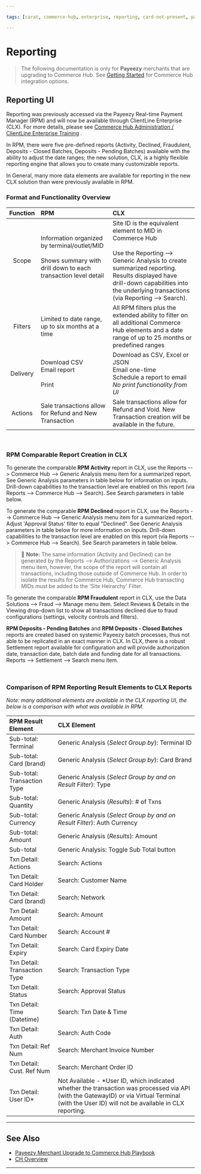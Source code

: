 ```yaml
---

tags: [carat, commerce-hub, enterprise, reporting, card-not-present, payeezy, search-api, reporting-api]

---
```


# Reporting

<!-- theme: danger -->
> The following documentation is only for **Payeezy** merchants that are upgrading to Commerce Hub. See [Getting Started](?path=docs/Getting-Started/Getting-Started-General.md) for Commerce Hub integration options.

## Reporting UI

Reporting was previously accessed via the Payeezy Real-time Payment Manager (RPM) and will now be available through ClientLine Enterprise (CLX).  For more details, please see [Commerce Hub Administration / ClientLine Enterprise Training](https://fiserv.cloudguides.com/en-us/guides/ClientLine%20Enterprise%20from%20Fiserv) .

In RPM, there were five pre-defined reports (Activity, Declined, Fraudulent, Deposits - Closed Batches, Deposits - Pending Batches) available with the ability to adjust the date ranges; the new solution, CLX, is a highly flexible reporting engine that allows you to create many customizable reports. 

In General, many more data elements are available for reporting in the new CLX solution than were previously available in RPM.  

### Format and Functionality Overview

|Function| RPM | CLX|
| :--------: | :------------- | :---------- |
|Scope| Information organized by terminal/outlet/MID <br><br> Shows summary with drill down to each transaction level detail <br>  <br>| Site ID is the equivalent element to MID in Commerce Hub <br> <br>  Use the Reporting --> Generic Analysis to create summarized reporting. Results displayed have drill-down capabilities into the underlying transactions (via Reporting --> Search).|
|Filters| Limited to date range, up to six months at a time | All RPM filters plus the extended ability to filter on all additional Commerce Hub elements and a date range of up to 25 months or predefined ranges |
|Delivery|  Download CSV <br> Email report <br> <br> Print <br>| Download as CSV, Excel or JSON <br> Email one-time <br> Schedule a report to email <br> _No print functionality from UI_|
|Actions| Sale transactions allow for Refund and New Transaction|Sale transactions allow for Refund and Void. New Transaction creation will be available in the future.|

<br>

### RPM Comparable Report Creation in CLX

To generate the comparable **RPM Activity** report in CLX, use the Reports --> Commerce Hub --> Generic Analysis menu item for a summarized report.  See Generic Analysis parameters in table below for information on inputs.  Drill-down capabilities to the transaction level are enabled on this report (via Reports --> Commerce Hub --> Search).  See Search parameters in table below.

To generate the comparable **RPM Declined** report in CLX, use the Reports --> Commerce Hub --> Generic Analysis menu item for a summarized report. Adjust 'Approval Status' filter to equal "Declined". See Generic Analysis parameters in table below for more information on inputs.  Drill-down capabilities to the transaction level are enabled on this report (via Reports --> Commerce Hub --> Search).  See Search parameters in table below.

> :memo: **Note:** The same information (Activity and Declined) can be generated by the Reports --> Authorizations --> Generic Analysis menu item, however, the scope of the report will contain all transactions, including those outside of Commerce Hub.  In order to isolate the results for Commerce Hub, Commerce Hub transacting MIDs must be added to the 'Site Heirarchy' Filter.

To generate the comparable **RPM Fraudulent** report in CLX, use the Data Solutions --> Fraud --> Manage menu item.  Select Reviews & Details in the Viewing drop-down list to show all transactions declined due to fraud configurations (settings, velocity controls and filters).

**RPM Deposits - Pending Batches** and **RPM Deposits - Closed Batches** reports are created based on systemic Payeezy batch processes, thus not able to be replicated in an exact manner in CLX.  In CLX, there is a robust Settlement report available for configuration and will provide authorization date, transaction date, batch date and funding date for all transactions.  Reports --> Settlement --> Search menu item.

<br>

### Comparison of RPM Reporting Result Elements to CLX Reports

*Note: many additional elements are available in the CLX reporting UI, the below is a comparison with what was available in RPM.*

|RPM Result Element             |CLX Element  |
|:------------------------------------------|:---------------------------------|
|Sub-total: Terminal             |   Generic Analysis (_Select Group by_): Terminal ID |
|Sub-total: Card (brand)         |   Generic Analysis (_Select Group by_): Card Brand |
|Sub-total: Transaction Type     |   Generic Analysis (_Select Group by and on Result Filter_): Type|
|Sub-total: Quantity             |   Generic Analysis (_Results_): # of Txns|
|Sub-total: Currency             |   Generic Analysis (_Select Group by and on Result Filter_): Auth Currency|
|Sub-total: Amount               |   Generic Analysis (_Results_): Amount |
|Sub-total                       |  Generic Analysis: Toggle Sub Total button |
|Txn Detail: Actions             |  Search: Actions|
|Txn Detail: Card Holder         |   Search: Customer Name |
|Txn Detail: Card (brand)        |   Search: Network|
|Txn Detail: Amount              |   Search: Amount  |
|Txn Detail: Card Number         |   Search: Account #  |
|Txn Detail: Expiry              |  Search: Card Expiry Date  |
|Txn Detail: Transaction Type    |  Search: Transaction Type  |
|Txn Detail: Status              | Search: Approval Status    |
|Txn Detail: Time (Datetime)     |  Search: Txn Date & Time  |
|Txn Detail: Auth                |  Search: Auth Code          |
|Txn Detail: Ref Num             | Search: Merchant Invoice Number  |
|Txn Detail: Cust. Ref Num       | Search: Merchant Order ID     |
|Txn Detail: User ID*             | Not Available - *User ID, which indicated whether the transaction was processed via API (with the GatewayID) or via Virtual Terminal (with the User ID) will not be available in CLX reporting.   |

---

## See Also

- [Payeezy Merchant Upgrade to Commerce Hub Playbook](?path=docs/Resources/Guides/Payeezy/PayeezyUpgradetoCHGuideLandingPage.md)
- [CH Overview](?path=docs/Getting-Started/Getting-Started-General.md)

---
